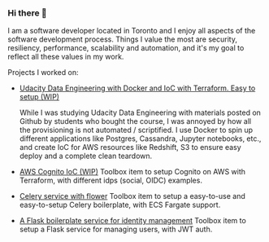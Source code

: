 ### Hi there 👋

I am a software developer located in Toronto and I enjoy all aspects of the software development process. Things I value the most are security, resiliency, performance, scalability and automation, and it's my goal to reflect all these values in my work.

Projects I worked on:
- [Udacity Data Engineering with Docker and IoC with Terraform. Easy to setup (WIP)](https://github.com/JialunC/Udacity-Data-Engineering)

  While I was studying Udacity Data Engineering with materials posted on Github by students who bought the course, I was annoyed by how all the provisioning is not automated / scriptified. I use Docker to spin up different applications like Postgres, Cassandra, Jupyter notebooks, etc., and create IoC for AWS resources like Redshift, S3 to ensure easy deploy and a complete clean teardown.

- [AWS Cognito IoC (WIP)](https://github.com/JialunC/toolbox-aws-cognito) Toolbox item to setup Cognito on AWS with Terraform, with different idps (social, OIDC) examples.

- [Celery service with flower](https://github.com/JialunC/toolbox-celery-flower) Toolbox item to setup a easy-to-use and easy-to-setup Celery boilerplate, with ECS Fargate support.
  
- [A Flask boilerplate service for identity management](https://github.com/JialunC/toolbox-jwt-auth-flask) Toolbox item to setup a Flask service for managing users, with JWT auth.
